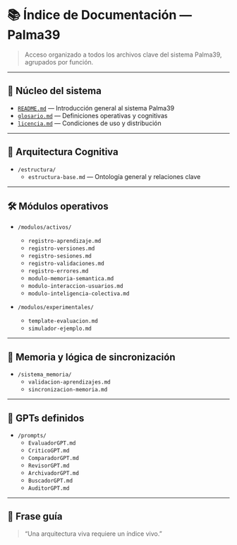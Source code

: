 # 📚 Índice de Documentación — Palma39

> Acceso organizado a todos los archivos clave del sistema Palma39, agrupados por función.

---

## 📂 Núcleo del sistema

- [`README.md`](./README.md) — Introducción general al sistema Palma39
- [`glosario.md`](./glosario.md) — Definiciones operativas y cognitivas
- [`licencia.md`](./licencia.md) — Condiciones de uso y distribución

---

## 🧠 Arquitectura Cognitiva

- `/estructura/`
  - `estructura-base.md` — Ontología general y relaciones clave

---

## 🛠️ Módulos operativos

- `/modulos/activos/`
  - `registro-aprendizaje.md`
  - `registro-versiones.md`
  - `registro-sesiones.md`
  - `registro-validaciones.md`
  - `registro-errores.md`
  - `modulo-memoria-semantica.md`
  - `modulo-interaccion-usuarios.md`
  - `modulo-inteligencia-colectiva.md`

- `/modulos/experimentales/`
  - `template-evaluacion.md`
  - `simulador-ejemplo.md`

---

## 🔄 Memoria y lógica de sincronización

- `/sistema_memoria/`
  - `validacion-aprendizajes.md`
  - `sincronizacion-memoria.md`

---

## 🧠 GPTs definidos

- `/prompts/`
  - `EvaluadorGPT.md`
  - `CriticoGPT.md`
  - `ComparadorGPT.md`
  - `RevisorGPT.md`
  - `ArchivadorGPT.md`
  - `BuscadorGPT.md`
  - `AuditorGPT.md`

---

## 🧠 Frase guía

> “Una arquitectura viva requiere un índice vivo.”